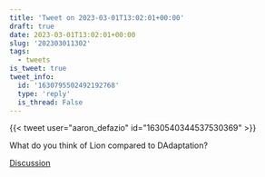 ```yaml
---
title: 'Tweet on 2023-03-01T13:02:01+00:00'
draft: true
date: 2023-03-01T13:02:01+00:00
slug: '202303011302'
tags:
  - tweets
is_tweet: true
tweet_info:
  id: '1630795502492192768'
  type: 'reply'
  is_thread: False
---
```




{{< tweet user="aaron_defazio" id="1630540344537530369" >}}

What do you think of Lion compared to DAdaptation?

[Discussion](https://x.com/sytelus/status/1630795502492192768)
